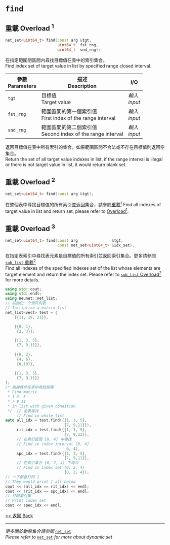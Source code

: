 # `find`

## 重載 Overload $^1$

```c++
net_set<uint64_t> find(const arg &tgt,
                       uint64_t  fst_rng,
                       uint64_t  snd_rng);
```

在指定範圍閉區間内尋找目標值在表中的索引集合。\
Find index set of target value in list by specified range closed interval.

參數<br>Parameters|描述<br>Description|I/O
-|-|-
`tgt`|目標值<br>Target value|*輸入<br>input*
`fst_rng`|範圍區間的第一個索引值<br>First index of the range interval|*輸入<br>input*
`snd_rng`|範圍區間的第二個索引值<br>Second index of the range interval|*輸入<br>input*

返回目標值在表中所有索引的集合，如果範圍區間不合法或不存在目標值則返回空集合。\
Return the set of all target value indexes in list, if the range interval is illegal or there is not target value in list, it would return blank set.

## 重載 Overload $^2$

```c++
net_set<uint64_t> find(const arg &tgt);
```

在整個表中尋找目標值的所有索引並返回集合，請參閲[重載$^1$](#重載-overload-1)
Find all indexes of target value in list and return set, please refer to [Overload$^1$](#重載-overload-1).

## 重載 Overload $^3$

```c++
net_set<uint64_t> find(const arg               &tgt,
                       const net_set<uint64_t> &idx_set);
```

在指定表索引中尋找表元素是目標值的所有索引並返回索引集合。更多請參閲 [`sub_list` 重載$^2$](sub_list.md#重載-overload-2)\
Find all indexes of the specified indexes set of the list whose elements are target element and return the index set. Please refer to [`sub_list` Overload$^2$](sub_list.md#重載-overload-2) for more details.

```c++
using std::cout;
using std::endl;
using neunet::net_list;
// 初始化一个矩阵列表
// Initialize a matrix list
net_list<vect> test = {
    {{11, 19, 21}},

    {{0, 1},
     {2, 3}},

    {{1, 3, 5},
     {7, 9,11}},
     
    {{0, 2},
     {4, 6},
     {8,10}},

    {{1, 3, 5},
     {7, 9,11}}
};
/* 根據條件在表中尋找矩陣
 * Find matrix
 * 1 3  5
 * 7 9 11
 * in list with given condition
 */  // 全表尋找
     // Find in whole list
auto all_idx = test.find({{1, 3, 5},
                          {7, 9,11}}),
     rit_idx = test.find({{1, 3, 5},
                          {7, 9,11}},
     // 在索引區間 [0, 4] 中尋找
     // Find in index interval [0, 4]
                           0, 4),
     spc_idx = test.find({{1, 3, 5},
                          {7, 9,11}},
     // 在索引集合 {0, 2, 4} 中尋找
     // Find in index set {0, 2, 4}
                          {0, 2, 4});
// 一下都會打印 1
// They would print 1 all below
cout << (all_idx == rit_idx) << endl;
cout << (rit_idx == spc_idx) << endl;
// 打印索引集
// Print index set
cout << spec_idx << endl;
```

[<< 返回 Back](cover.md)

---

*更多關於動態集合請參閲* [`net_set`](../net_set/cover.md)\
*Please refer to* [`net_set`](../net_set/cover.md) *for more about dynamic set*

